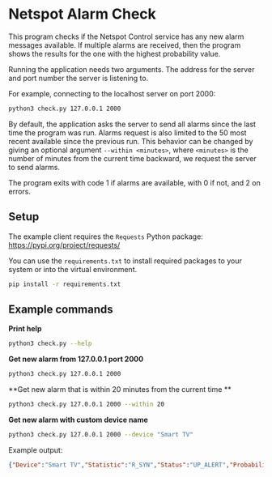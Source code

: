 # Netspot Alarm Check

This program checks if the Netspot Control service has any new alarm messages available. If multiple alarms are
received, then the program shows the results for the one with the highest probability value.

Running the application needs two arguments. The address for the server and port number the server is listening to.

For example, connecting to the localhost server on port 2000:
```bash
python3 check.py 127.0.0.1 2000
```

By default, the application asks the server to send all alarms since the last time the program was run. Alarms request
is also limited to the 50 most recent available since the previous run. This behavior can be changed by giving an
optional argument `--within <minutes>`, where `<minutes>` is the number of minutes from the current time backward, we
request the server to send alarms.

The program exits with code 1 if alarms are available, with 0 if not, and 2 on errors.

## Setup

The example client requires the `Requests` Python package: https://pypi.org/project/requests/

You can use the `requirements.txt` to install required packages to your system or into the virtual environment.

```bash
pip install -r requirements.txt
```

## Example commands

**Print help**

```bash
python3 check.py --help
```

**Get new alarm from 127.0.0.1 port 2000**

```bash
python3 check.py 127.0.0.1 2000
```

**Get new alarm that is within 20 minutes from the current time **

```bash
python3 check.py 127.0.0.1 2000 --within 20
```

**Get new alarm with custom device name**

```bash
python3 check.py 127.0.0.1 2000 --device "Smart TV"
```

Example output:

```json
{"Device":"Smart TV","Statistic":"R_SYN","Status":"UP_ALERT","Probability":0.75,"Time:":1667472705656570000}
```

